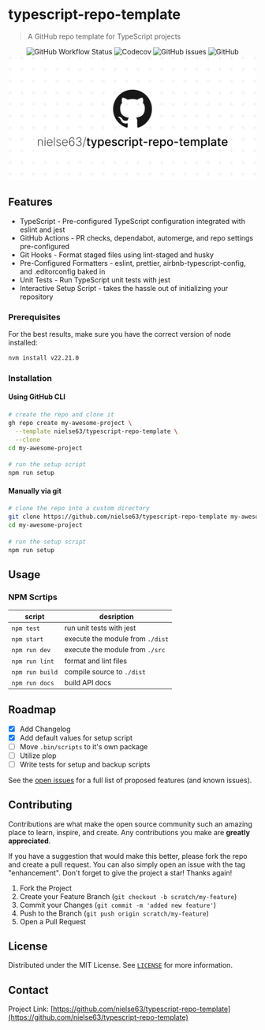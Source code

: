 # typescript-repo-template

> A GitHub repo template for TypeScript projects

<div align="center">
  <div>
    <img alt="GitHub Workflow Status" src="https://img.shields.io/github/actions/workflow/status/nielse63/typescript-repo-template/main.yml?style=for-the-badge">
    <img alt="Codecov" src="https://img.shields.io/codecov/c/github/nielse63/typescript-repo-template?style=for-the-badge">
    <img alt="GitHub issues" src="https://img.shields.io/github/issues-raw/nielse63/typescript-repo-template?style=for-the-badge">
    <img alt="GitHub" src="https://img.shields.io/github/license/nielse63/typescript-repo-template?style=for-the-badge">
  </div>

  <a href="https://github.com/nielse63/typescript-repo-template">
    <img src="./docs/typescript-repo-template.png" alt="nielse63/typescript-repo-template" width="640" width="320" />
  </a>
</div>

## Features

- TypeScript - Pre-configured TypeScript configuration integrated with eslint and jest
- GitHub Actions - PR checks, dependabot, automerge, and repo settings pre-configured
- Git Hooks - Format staged files using lint-staged and husky
- Pre-Configured Formatters - eslint, prettier, airbnb-typescript-config, and .editorconfig baked in
- Unit Tests - Run TypeScript unit tests with jest
- Interactive Setup Script - takes the hassle out of initializing your repository

### Prerequisites

For the best results, make sure you have the correct version of node installed:

```bash
nvm install v22.21.0
```

### Installation

#### Using GitHub CLI

```bash
# create the repo and clone it
gh repo create my-awesome-project \
  --template nielse63/typescript-repo-template \
  --clone
cd my-awesome-project

# run the setup script
npm run setup
```

#### Manually via git

```bash
# clone the repo into a custom directory
git clone https://github.com/nielse63/typescript-repo-template my-awesome-project
cd my-awesome-project

# run the setup script
npm run setup
```

## Usage

### NPM Scrtips

| script          | desription                       |
| --------------- | -------------------------------- |
| `npm test`      | run unit tests with jest         |
| `npm start`     | execute the module from `./dist` |
| `npm run dev`   | execute the module from `./src`  |
| `npm run lint`  | format and lint files            |
| `npm run build` | compile source to `./dist`       |
| `npm run docs`  | build API docs                   |

## Roadmap

- [x] Add Changelog
- [x] Add default values for setup script
- [ ] Move `.bin/scripts` to it's own package
- [ ] Utilize plop
- [ ] Write tests for setup and backup scripts

See the [open issues](https://github.com/nielse63/typescript-repo-template/issues) for a full list of proposed features (and known issues).

## Contributing

Contributions are what make the open source community such an amazing place to learn, inspire, and create. Any contributions you make are **greatly appreciated**.

If you have a suggestion that would make this better, please fork the repo and create a pull request. You can also simply open an issue with the tag "enhancement". Don't forget to give the project a star! Thanks again!

1. Fork the Project
2. Create your Feature Branch (`git checkout -b scratch/my-feature`)
3. Commit your Changes (`git commit -m 'added new feature'`)
4. Push to the Branch (`git push origin scratch/my-feature`)
5. Open a Pull Request

## License

Distributed under the MIT License. See [`LICENSE`](https://github.com/nielse63/typescript-repo-template/blob/main/LICENSE) for more information.

## Contact

Project Link: [https://github.com/nielse63/typescript-repo-template](https://github.com/nielse63/typescript-repo-template)
